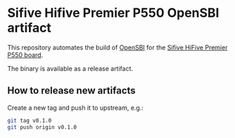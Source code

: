 # Sifive Hifive Premier P550 OpenSBI artifact

This repository automates the build of [OpenSBI](https://github.com/riscv-software-src/opensbi/) for the [Sifive HiFive Premier P550 board](https://www.sifive.com/boards/hifive-premier-p550).

The binary is available as a release artifact.

## How to release new artifacts

Create a new tag and push it to upstream, e.g.:

```sh
git tag v0.1.0
git push origin v0.1.0
```

